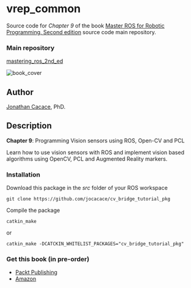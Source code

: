 # **vrep\_common**
	
Source code for _Chapter 9_ of the book [Master ROS for Robotic Programming, Second edition](https://www.packtpub.com/hardware-and-creative/mastering-ros-robotics-programming-second-edition) source code main repository.

### Main repository
[mastering\_ros\_2nd\_ed](https://github.com/jocacace/mastering_ros_2nd_ed)

![book_cover](http://wpage.unina.it/jonathan.cacace/Media/book_cover.png "mastering_ros_for_robotics_programming")

## **Author**
[Jonathan Cacace](http://wpage.unina.it/jonathan.cacace), PhD.


## **Description**

**Chapter 9**: Programming Vision sensors using ROS, Open-CV and PCL

Learn how to use vision sensors with ROS and implement vision based algorithms using OpenCV, PCL and Augmented Reality markers. 

### **Installation** 
Download this package in the _src_ folder of your ROS workspace

```git clone https://github.com/jocacace/cv_bridge_tutorial_pkg```

Compile the package

```catkin_make```

or

```catkin_make -DCATCKIN_WHITELIST_PACKAGES="cv_bridge_tutorial_pkg"```

### **Get this book** (in pre-order)
- [Packt Publishing](https://www.packtpub.com/hardware-and-creative/mastering-ros-robotics-programming-second-edition) 
- [Amazon](https://www.amazon.com/Mastering-ROS-Robotics-Programming-Second/dp/1788478959)
